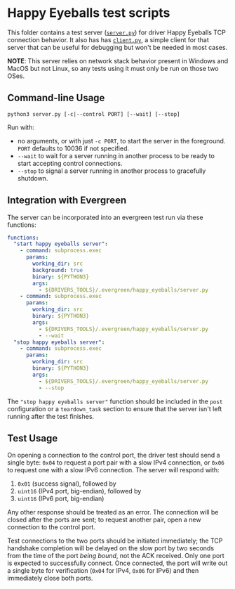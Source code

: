# Happy Eyeballs test scripts

This folder contains a test server ([`server.py`](server.py)) for driver Happy Eyeballs TCP connection behavior.  It also has has [`client.py`](client.py), a simple client for that server that can be useful for debugging but won't be needed in most cases.

**NOTE**: This server relies on network stack behavior present in Windows and MacOS but not Linux, so any tests using it must only be run on those two OSes.

## Command-line Usage

`python3 server.py [-c|--control PORT] [--wait] [--stop]`

Run with:
* no arguments, or with just `-c PORT`, to start the server in the foreground.  `PORT` defaults to 10036 if not specified.
* `--wait` to wait for a server running in another process to be ready to start accepting control connections.
* `--stop` to signal a server running in another process to gracefully shutdown.

## Integration with Evergreen

The server can be incorporated into an evergreen test run via these functions:
```yaml
functions:
  "start happy eyeballs server":
    - command: subprocess.exec
      params:
        working_dir: src
        background: true
        binary: ${PYTHON3}
        args:
          - ${DRIVERS_TOOLS}/.evergreen/happy_eyeballs/server.py
    - command: subprocess.exec
      params:
        working_dir: src
        binary: ${PYTHON3}
        args:
          - ${DRIVERS_TOOLS}/.evergreen/happy_eyeballs/server.py
          - --wait
  "stop happy eyeballs server":
    - command: subprocess.exec
      params:
        working_dir: src
        binary: ${PYTHON3}
        args:
          - ${DRIVERS_TOOLS}/.evergreen/happy_eyeballs/server.py
          - --stop
```
The `"stop happy eyeballs server"` function should be included in the `post` configuration or a `teardown_task` section to ensure that the server isn't left running after the test finishes.

## Test Usage

On opening a connection to the control port, the driver test should send a single byte: `0x04` to request a port pair with a slow IPv4 connection, or `0x06` to request one with a slow IPv6 connection. The server will respond with:
1. `0x01`  (success signal), followed by
2. `uint16` (IPv4 port, big-endian), followed by
3. `uint16` (IPv6 port, big-endian)

Any other response should be treated as an error.  The connection will be closed after the ports are sent; to request another pair, open a new connection to the control port.

Test connections to the two ports should be initiated immediately; the TCP handshake completion will be delayed on the slow port by two seconds from the time of the port _being bound_, not the ACK received. Only one port is expected to successfully connect. Once connected, the port will write out a single byte for verification (`0x04`
for IPv4, `0x06` for IPv6) and then immediately close both ports.
